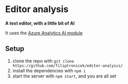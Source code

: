 # Editor analysis
**A text editor, with a little bit of AI**

It uses the [Azure Analytics AI module](https://azure.microsoft.com/en-us/services/cognitive-services/text-analytics/) 

## Setup
1. clone the repo with ```git clone https://github.com/filiptronicek/editor-analysis/```
2. install the dependencies with ```npm i```
3. start the server with ```npm start```, and you are all set
